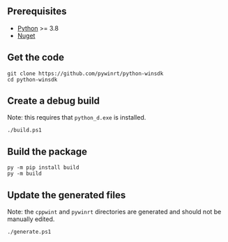
## Prerequisites

- [Python](https://www.python.org/downloads/) >= 3.8
- [Nuget](https://www.nuget.org/downloads)

## Get the code

    git clone https://github.com/pywinrt/python-winsdk
    cd python-winsdk

## Create a debug build

Note: this requires that `python_d.exe` is installed.

    ./build.ps1

## Build the package

    py -m pip install build
    py -m build

## Update the generated files

Note: the `cppwint` and `pywinrt` directories are generated and should not be
manually edited.

    ./generate.ps1

